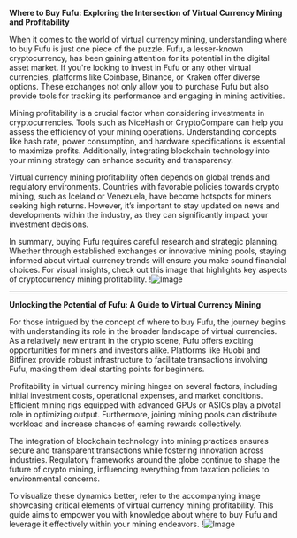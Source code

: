 **Where to Buy Fufu: Exploring the Intersection of Virtual Currency Mining and Profitability**

When it comes to the world of virtual currency mining, understanding where to buy Fufu is just one piece of the puzzle. Fufu, a lesser-known cryptocurrency, has been gaining attention for its potential in the digital asset market. If you're looking to invest in Fufu or any other virtual currencies, platforms like Coinbase, Binance, or Kraken offer diverse options. These exchanges not only allow you to purchase Fufu but also provide tools for tracking its performance and engaging in mining activities.

Mining profitability is a crucial factor when considering investments in cryptocurrencies. Tools such as NiceHash or CryptoCompare can help you assess the efficiency of your mining operations. Understanding concepts like hash rate, power consumption, and hardware specifications is essential to maximize profits. Additionally, integrating blockchain technology into your mining strategy can enhance security and transparency.

Virtual currency mining profitability often depends on global trends and regulatory environments. Countries with favorable policies towards crypto mining, such as Iceland or Venezuela, have become hotspots for miners seeking high returns. However, it’s important to stay updated on news and developments within the industry, as they can significantly impact your investment decisions.

In summary, buying Fufu requires careful research and strategic planning. Whether through established exchanges or innovative mining pools, staying informed about virtual currency trends will ensure you make sound financial choices. For visual insights, check out this image that highlights key aspects of cryptocurrency mining profitability. !![Image](https://github.com/user-attachments/assets/b6e7b7a2-655e-4d44-8baa-20c566a3cb65)

---

**Unlocking the Potential of Fufu: A Guide to Virtual Currency Mining**

For those intrigued by the concept of where to buy Fufu, the journey begins with understanding its role in the broader landscape of virtual currencies. As a relatively new entrant in the crypto scene, Fufu offers exciting opportunities for miners and investors alike. Platforms like Huobi and Bitfinex provide robust infrastructure to facilitate transactions involving Fufu, making them ideal starting points for beginners.

Profitability in virtual currency mining hinges on several factors, including initial investment costs, operational expenses, and market conditions. Efficient mining rigs equipped with advanced GPUs or ASICs play a pivotal role in optimizing output. Furthermore, joining mining pools can distribute workload and increase chances of earning rewards collectively.

The integration of blockchain technology into mining practices ensures secure and transparent transactions while fostering innovation across industries. Regulatory frameworks around the globe continue to shape the future of crypto mining, influencing everything from taxation policies to environmental concerns.

To visualize these dynamics better, refer to the accompanying image showcasing critical elements of virtual currency mining profitability. This guide aims to empower you with knowledge about where to buy Fufu and leverage it effectively within your mining endeavors. !![Image](https://github.com/user-attachments/assets/b6e7b7a2-655e-4d44-8baa-20c566a3cb65)